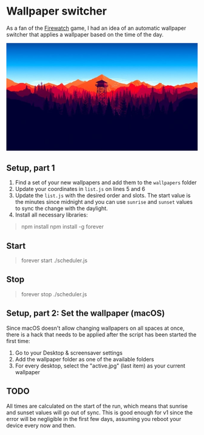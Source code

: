 # Wallpaper switcher

As a fan of the [Firewatch](https://www.firewatchgame.com/) game, I had an idea of an automatic wallpaper switcher that applies a wallpaper based on the time of the day.

![A scene from Firewatch](cover.jpg)

## Setup, part 1

1. Find a set of your new wallpapers and add them to the `wallpapers` folder
2. Update your coordinates in `list.js` on lines 5 and 6
3. Update the `list.js` with the desired order and slots. The start value is the minutes since midnight and you can use `sunrise` and `sunset` values to sync the change with the daylight.
4. Install all necessary libraries:

> npm install
> npm install -g forever

## Start

> forever start ./scheduler.js

## Stop

> forever stop ./scheduler.js

## Setup, part 2: Set the wallpaper (macOS)

Since macOS doesn't allow changing wallpapers on all spaces at once, there is a hack that needs to be applied after the script has been started the first time:

1. Go to your Desktop & screensaver settings
2. Add the wallpaper folder as one of the available folders
3. For every desktop, select the "active.jpg" (last item) as your current wallpaper

## TODO

All times are calculated on the start of the run, which means that sunrise and sunset values will go out of sync. This is good enough for v1 since the error will be negligible in the first few days, assuming you reboot your device every now and then.